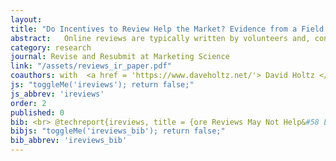 ```yaml
---
layout: 
title: "Do Incentives to Review Help the Market? Evidence from a Field Experiment on Airbnb"
abstract: 	Online reviews are typically written by volunteers and, consequently, accurate information about seller quality may be underprovided. We study the extent of this under-provision in a randomized experiment conducted by Airbnb. In the treatment, buyers are offered a coupon to review listings that have no prior reviews. The treatment induces additional reviews, which are more negative on average. Induced reviews do not change nights sold, although they affect the types of transactions that occur. Measures of transaction quality for treated sellers do not improve. We show how market conditions and the design of the reputation system can explain our findings.
category: research
journal: Revise and Resubmit at Marketing Science
link: "/assets/reviews_ir_paper.pdf"
coauthors: with  <a href = 'https://www.daveholtz.net/'> David Holtz </a>
js: "toggleMe('ireviews'); return false;"
js_abbrev: 'ireviews'
order: 2
published: 0
bib: <br> @techreport{ireviews, title = {ore Reviews May Not Help&#58 Evidence from Incentivized First Reviews on Airbnb}, author = {Andrey Fradkin and David Holtz}, year = {2021}}
bibjs: "toggleMe('ireviews_bib'); return false;"
bib_abbrev: 'ireviews_bib'
---
```




